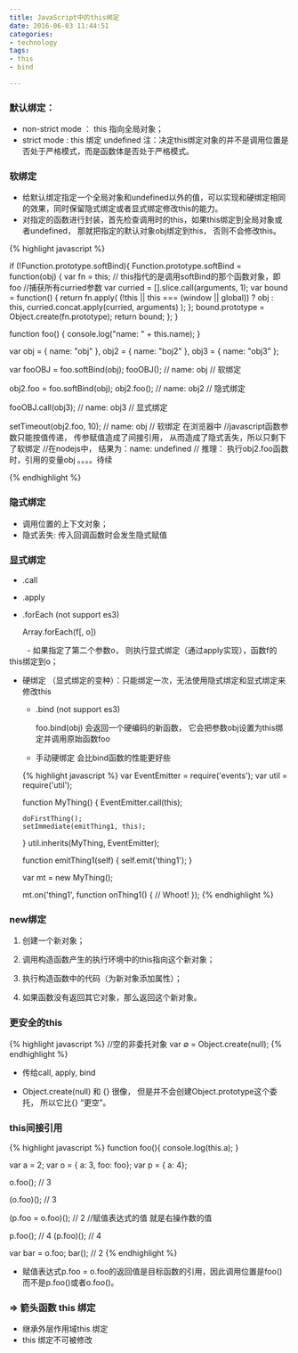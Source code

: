 ```yaml
---
title: JavaScript中的this绑定
date: 2016-06-03 11:44:51
categories:
- technology
tags:
- this
- bind

---
```



### 默认绑定：
- non-strict mode ： this 指向全局对象；
- strict mode          :  this 绑定 undefined
  注：决定this绑定对象的并不是调用位置是否处于严格模式，而是函数体是否处于严格模式。

<!-- more -->

### 软绑定
- 给默认绑定指定一个全局对象和undefined以外的值，可以实现和硬绑定相同的效果，同时保留隐式绑定或者显式绑定修改this的能力。
- 对指定的函数进行封装，首先检查调用时的this，如果this绑定到全局对象或者undefined， 那就把指定的默认对象obj绑定到this， 否则不会修改this。

{% highlight javascript %}

if (!Function.prototype.softBind){
  Function.prototype.softBind = function(obj) {
       var fn = this;  // this指代的是调用softBind的那个函数对象，即foo
       //捕获所有curried参数
       var curried = [].slice.call(arguments, 1);
       var bound   = function() {
            return fn.apply(
                 (!this || this === (window || global)) ? obj : this,
                 curried.concat.apply(curried, arguments)
            );
       };
       bound.prototype = Object.create(fn.prototype);
       return bound;
  };
}   

function foo() {
     console.log("name: " + this.name);
}

var obj  = { name: "obj" },
    obj2 = { name: "boj2" },
    obj3 = { name: "obj3" };

var fooOBJ = foo.softBind(obj);
fooOBJ(); // name: obj   // 软绑定

obj2.foo = foo.softBind(obj);
obj2.foo(); // name: obj2     // 隐式绑定

fooOBJ.call(obj3); // name: obj3   // 显式绑定

setTimeout(obj2.foo, 10); // name: obj  // 软绑定  在浏览器中
//javascript函数参数只能按值传递， 传参赋值造成了间接引用， 从而造成了隐式丢失，所以只剩下了软绑定
//在nodejs中， 结果为：name: undefined    // 推理： 执行obj2.foo函数时，引用的变量obj 。。。。待续

{% endhighlight %}

### 隐式绑定
- 调用位置的上下文对象；
- 隐式丢失: 传入回调函数时会发生隐式赋值

### 显式绑定
- .call
- .apply
- .forEach  (not support es3)

    Array.forEach(f[, o])
    
　　     - 如果指定了第二个参数o， 则执行显式绑定（通过apply实现），函数f的this绑定到o；

- 硬绑定 （显式绑定的变种）：只能绑定一次，无法使用隐式绑定和显式绑定来修改this

    - .bind  (not support es3)
    
        foo.bind(obj) 会返回一个硬编码的新函数， 它会把参数obj设置为this绑定并调用原始函数foo
        
    - 手动硬绑定  会比bind函数的性能更好些
        
    {% highlight javascript %}
    var EventEmitter = require('events');
    var util = require('util');
    
    function MyThing() {
      EventEmitter.call(this);
    
      doFirstThing();
      setImmediate(emitThing1, this);
    }
    util.inherits(MyThing, EventEmitter);
    
    function emitThing1(self) {
      self.emit('thing1');
    }
    
    var mt = new MyThing();
    
    mt.on('thing1', function onThing1() {
      // Whoot!
    });
    {% endhighlight %}

### new绑定

1. 创建一个新对象；

2. 调用构造函数产生的执行环境中的this指向这个新对象；

3. 执行构造函数中的代码（为新对象添加属性）；

4. 如果函数没有返回其它对象，那么返回这个新对象。

### 更安全的this

{% highlight javascript %}
//空的非委托对象
var   ∅ = Object.create(null);
{% endhighlight %}

- 传给call, apply, bind

- Object.create(null) 和 {} 很像， 但是并不会创建Object.prototype这个委托， 所以它比{} “更空”。

### this间接引用

{% highlight javascript %}
function foo(){
     console.log(this.a);
}

var a = 2;
var o = { a: 3, foo: foo};
var p = { a: 4};

o.foo();  // 3

(o.foo)();  // 3

(p.foo = o.foo)();  //  2     //赋值表达式的值 就是右操作数的值

p.foo();   //  4
(p.foo)();   // 4

var bar = o.foo;
bar();   //  2
{% endhighlight %}

- 赋值表达式p.foo = o.foo的返回值是目标函数的引用，因此调用位置是foo()而不是p.foo()或者o.foo()。

### =>  箭头函数 this 绑定
- 继承外层作用域this 绑定
- this 绑定不可被修改




